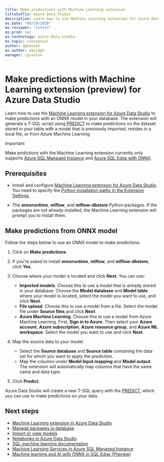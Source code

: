 ```yaml
---
title: Make predictions with Machine Learning extension
titleSuffix: Azure Data Studio
description: Learn how to use Machine Learning extension for Azure Data Studio to make predictions with an ONNX model in your database.
ms.date: "05/19/2020"
ms.reviewer: "sstein"
ms.prod: sql
ms.technology: azure-data-studio
ms.topic: conceptual
author: dphansen
ms.author: davidph
manager: cgronlun
---
```

# Make predictions with Machine Learning extension (preview) for Azure Data Studio

Learn how to use the [Machine Learning extension for Azure Data Studio](machine-learning-extension.md) to make predictions with an ONNX model in your database. The extension will generate a T-SQL script using [PREDICT](../t-sql/queries/predict-transact-sql.md) to make predictions on the dataset stored in your table with a model that is previously imported, resides in a local file, or from Azure Machine Learning.

> [!IMPORTANT]
> Make pridictions with the Machine Learning extension currently only supports [Azure SQL Managed Instance](/azure/azure-sql/managed-instance/machine-learning-services-overview) and [Azure SQL Edge with ONNX](/azure/azure-sql-edge/onnx-overview).

## Prerequisites

- Install and configure [Machine Learning extension for Azure Data Studio](machine-learning-extension.md). You need to specify the [Python installation paths in the Extension Settings](machine-learning-extension.md#settings).

- The **onnxruntime**, **mlflow**, and **mlflow-dbstore** Python packages. If the packages are not already installed, the Machine Learning extension will prompt you to install them.

## Make predictions from ONNX model

Follow the steps below to use an ONNX model to make predictions.

1. Click on **Make predictions**.

1. If you're asked to install **onnxruntime**, **mlflow**, and **mlflow-dbstore**, click **Yes**.

1. Choose where your model is located and click **Next**. You can use:
    - **Imported models**. Choose this to use a model that is already stored in your database. Choose the **Model database** and **Model table** where your model is located, select the model you want to use, and click **Next**.
    - **File upload**. Choose this to use a model from a file. Select the model file under **Source files** and click **Next**.
    - **Azure Machine Learning**. Choose this to use a model from Azure Machine Learning. First, **Sign in to Azure**. Then select your **Azure account**, **Azure subscription**, **Azure resource group**, and **Azure ML workspace**. Select the model you want to use and click **Next**.

1. Map the source data to your model.
    - Select the **Source database** and **Source table** containing the data set for which you want to apply the prediction.
    - Map the columns under **Model Input mapping** and **Model output**. The extension will automatically map columns that have the same name and data type.

1. Click **Predict**.

Azure Data Studio will create a new T-SQL query with the [PREDICT](../t-sql/queries/predict-transact-sql.md), which you can use to make predictions on your data.

## Next steps

- [Machine Learning extension in Azure Data Studio](machine-learning-extension.md)
- [Manage packages in database](machine-learning-extension-manage-packages.md)
- [Import or view models](machine-learning-extension-import-view-models.md)
- [Notebooks in Azure Data Studio](notebooks-guidance.md)
- [SQL machine learning documentation](../machine-learning/index.yml)
- [Machine Learning Services in Azure SQL Managed Instance](/azure/azure-sql/managed-instance/machine-learning-services-overview)
- [Machine learning and AI with ONNX in SQL Edge (Preview)](/azure/azure-sql-edge/onnx-overview)
